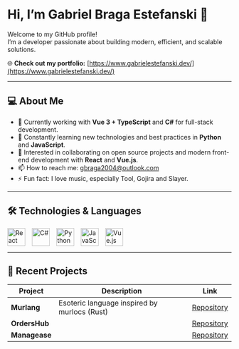 
# Hi, I’m Gabriel Braga Estefanski 👋

Welcome to my GitHub profile!  
I’m a developer passionate about building modern, efficient, and scalable solutions.


🌐 **Check out my portfolio:** [https://www.gabrielestefanski.dev/](https://www.gabrielestefanski.dev/)

---

## 💻 About Me

- 🔭 Currently working with **Vue 3 + TypeScript** and **C#** for full-stack development.  
- 🌱 Constantly learning new technologies and best practices in **Python** and **JavaScript**.  
- 👯 Interested in collaborating on open source projects and modern front-end development with **React** and **Vue.js**.  
- 📫 How to reach me: [gbraga2004@outlook.com](mailto:gbraga2004@outlook.com)  
- ⚡ Fun fact: I love music, especially Tool, Gojira and Slayer.


---

## 🛠 Technologies & Languages

<div style="display: flex; gap: 15px; flex-wrap: wrap;">

  <img alt="React" height="40" src="https://cdn.jsdelivr.net/gh/devicons/devicon/icons/react/react-original.svg" />
  <img alt="C#" height="40" src="https://cdn.jsdelivr.net/gh/devicons/devicon/icons/csharp/csharp-original.svg" />
  <img alt="Python" height="40" src="https://cdn.jsdelivr.net/gh/devicons/devicon/icons/python/python-original.svg" />
  <img alt="JavaScript" height="40" src="https://cdn.jsdelivr.net/gh/devicons/devicon/icons/javascript/javascript-original.svg" />
  <img alt="Vue.js" height="40" src="https://cdn.jsdelivr.net/gh/devicons/devicon/icons/vuejs/vuejs-original.svg" />
 

</div>

---

## 🚀 Recent Projects

| Project               | Description                                         | Link                                             |
|-----------------------|---------------------------------------------------|--------------------------------------------------|
| **Murlang**           | Esoteric language inspired by murlocs (Rust) | [Repository](https://github.com/GabrielEstefanski/murlang) |
| **OrdersHub**         |                                                    | [Repository](https://github.com/GabrielEstefanski/orders-hub) |
| **Managease**         |                                                    | [Repository](https://github.com/GabrielEstefanski/Managease) |
